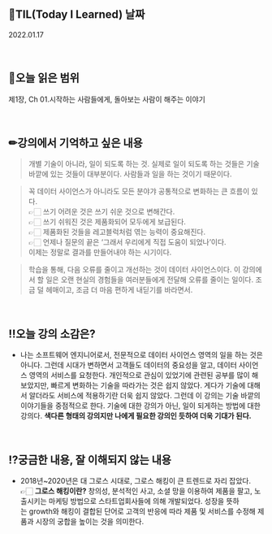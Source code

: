 ## 📆TIL(Today I Learned) 날짜
2022.01.17

<br />

## 📑오늘 읽은 범위
제1장, Ch 01.시작하는 사람들에게, 돌아보는 사람이 해주는 이야기

<br />

## ✏강의에서 기억하고 싶은 내용
> 개별 기술이 아니라, 일이 되도록 하는 것. 실제로 일이 되도록 하는 것들은 기술 바깥에 있는 것들이 대부분이다. 사람들과 일을 하는 것이기 때문이다.

> 꼭 데이터 사이언스가 아니라도 모든 분야갸 공통적으로 변화하는 큰 흐름이 있다.  
> 👉🏻 쓰기 어려운 것은 쓰기 쉬운 것으로 변해간다.  
> 👉🏻 쓰기 쉬워진 것은 제품화되어 모두에게 보급된다.  
> 👉🏻 제품화된 것들을 레고블럭처럼 엮는 능력이 중요해진다.  
> 👉🏻 언제나 질문의 끝은 ‘그래서 우리에게 직접 도움이 되었나’이다.  
> 이제는 정말로 결과를 만들어내야 하는 시기이다.

> 학습을 통해, 다음 오류를 줄이고 개선하는 것이 데이터 사이언스이다. 이 강의에서 할 일은 오랜 현실의 경험들을 여러분들에게 전달해 오류를 줄이는 일이다. 조금 덜 헤매이고, 조금 더 마음 편하게 내딛기를 바라면서.

<br />

## ‼오늘 강의 소감은?
- 나는 소프트웨어 엔지니어로서, 전문적으로 데이터 사이언스 영역의 일을 하는 것은 아니다. 그런데 시대가 변하면서 고객들도 데이터의 중요성을 알고, 데이터 사이언스 영역의 서비스를 요청한다. 개인적으로 관심이 있었기에 관련된 공부를 많이 해보았지만, 빠르게 변화하는 기술을 따라가는 것은 쉽지 않았다. 게다가 기술에 대해서 알더라도 서비스에 적용하기란 더욱 쉽지 않았다. 그런데 이 강의는 기술 바깥의 이야기들을 중점적으로 한다. 기술에 대한 강의가 아닌, 일이 되게하는 방법에 대한 강의다. **색다른 형태의 강의지만 나에게 필요한 강의인 듯하여 더욱 기대가 된다.**

<br />

## ⁉궁금한 내용, 잘 이해되지 않는 내용
- 2018년~2020년은 대 그로스 시대로, 그로스 해킹이 큰 트렌드로 자리 잡았다.  
👉🏻 **그로스 해킹이란?** 창의성, 분석적인 사고, 소셜 망을 이용하여 제품을 팔고, 노출시키는 마케팅 방법으로 스타트업회사들에 의해 개발되었다. 성장을 뜻하는 growth와 해킹이 결합된 단어로 고객의 반응에 따라 제품 및 서비스를 수정해 제품과 시장의 궁합을 높이는 것을 의미한다.
